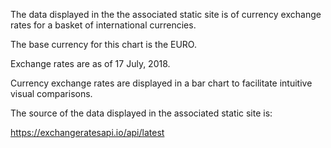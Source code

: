 The data displayed in the the associated static site is of currency exchange rates for a basket of international currencies. 

The base currency for this chart is the EURO.

Exchange rates are as of 17 July, 2018.

Currency exchange rates are displayed in a bar chart to facilitate intuitive visual comparisons. 

The source of the data displayed in the associated static site is:

https://exchangeratesapi.io/api/latest

